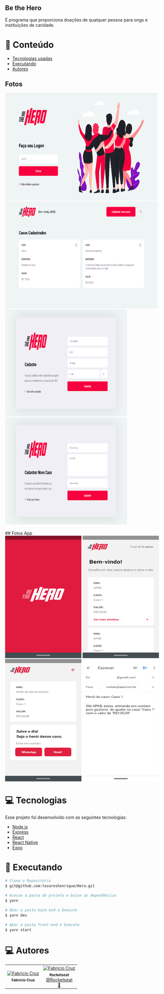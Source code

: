 ## Be the Hero
É programa que proporciona doações de qualquer pessoa para ongs e instituições de caridade.

# :pushpin: Conteúdo
  - [Tecnologias usadas](#computer-tecnologias)
  - [Executando](#construction_worker-executando)
  - [Autores](#computer-autores)

## Fotos

<div>
  <img src="https://github.com/Fabriciocruzc/Hero/blob/master/imgs/Login.png" width="500" height="350"/>
  <img src="https://github.com/Fabriciocruzc/Hero/blob/master/imgs/Listagem.png" width="500" height="350"/>
  <img src="https://github.com/Fabriciocruzc/Hero/blob/master/imgs/cadastro.png" width="400" height="350" />
  <img src="https://github.com/Fabriciocruzc/Hero/blob/master/imgs/cadCaso.png" width="400" height="350" />
</div>
<br>
## Fotos App
<div>
  <img src="https://github.com/Fabriciocruzc/Hero/blob/master/imgs/AppHome.png" width="250" height="400"/>
  <img src="https://github.com/Fabriciocruzc/Hero/blob/master/imgs/AppBemVindo.png" width="250" height="400"/>
  <br>
  <img src="https://github.com/Fabriciocruzc/Hero/blob/master/imgs/AppContaro.png" width="250" height="400" />
  <img src="https://github.com/Fabriciocruzc/Hero/blob/master/imgs/ContatoEmail.png" width="250" height="400" />
</div>

# :computer: Tecnologias
Esse projeto foi desenvolvido com as seguintes tecnologias:

- [Node.js](https://nodejs.org/en/)
- [Express](https://expressjs.com/pt-br/)
- [React](https://reactjs.org)
- [React Native](https://facebook.github.io/react-native/)
- [Expo](https://expo.io/)

# :construction_worker: Executando

```bash
# Clone o Repositório
$ git@github.com:tavareshenrique/Hero.git
```

```bash
# Acesse a pasta do projeto e baixe as dependências
$ yarn
```

```bash
# Abar a pasta back-end e Execute 
$ yarn dev
```
```bash
# Abar a pasta front-end e Execute 
$ yarn start
```
# :computer: Autores

<table>
  <tr>
    <td align="center">
      <a href="https://github.com/Fabriciocruzc">
        <img src="https://avatars.githubusercontent.com/u/32718377?v=4" width="125px;" alt="Fabricio Cruz"/>
        <br />
        <sub>
          <b>Fabricio Cruz</b>
        </sub>
    </td>
    <td align="center">
      <a href="https://github.com/Fabriciocruzc">
        <img src="https://avatars0.githubusercontent.com/u/28929274?s=200&v=4" width="100px;" alt="Fabricio Cruz"/>
        <br />
        <sub>
          <b>Rocketseat</b>
        </sub>
       </a>
       <br />
       <a href="https://github.com/Rocketseat" title="Linkedin">@Rocketseat</a>
       <br />
       <a href="https://github.com/tavareshenrique/fastfeet-api/commits?author=tavareshenrique" title="Creators">🚀</a>
    </td>
  </tr>
</table>
